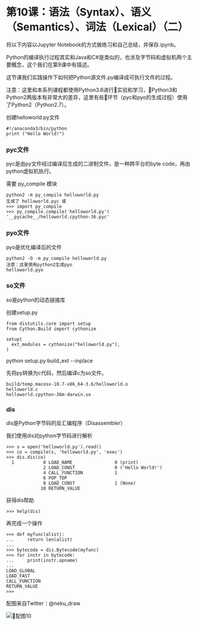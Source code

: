 # 第10课：语法（Syntax）、语义（Semantics）、词法（Lexical）（二）

将以下内容以Jupyter Notebook的方式做练习和自己总结，并保存.ipynb。

Python的编译执行过程其实和Java和C#是类似的，也涉及字节码和虚拟机两个主要概念，这个我们在第9课中有描述。

这节课我们实践操作下如何把Python源文件.py编译成可执行文件的过程。

注意：这里和本系列课程都使用Python3.6进行实验和学习，Python3和Python2两版本有非常大的差异，这里有些环节（pyc和pyo的生成过程）使用了Python2（Python2.7）。

创建helloworld.py文件
```
#!/anaconda3/bin/python
print ("Hello World!")
```

### pyc文件
pyc是由py文件经过编译后生成的二进制文件，是一种跨平台的byte code，再由python虚拟机执行。

需要 py_compile 模块

```
python2 -m py_compile helloworld.py 
生成了 helloworld.pyc 或
>>> import py_compile
>>> py_compile.compile('helloworld.py')
'__pycache__/helloworld.cpython-36.pyc'
```

### pyo文件
pyo是优化编译后的文件
```
python2 -O -m py_compile helloworld.py 
注意：这里使用python2生成pyo
helloworld.pyo
```

### so文件
so是python的动态链接库

创建setup.py
```
from distutils.core import setup
from Cython.Build import cythonize
 
setup(
  ext_modules = cythonize("helloworld.py"),
)
```
python setup.py build_ext --inplace

先将py转换为c代码，然后编译c为so文件。
```
build/temp.macosx-10.7-x86_64-3.6/helloworld.o
helloworld.c
helloworld.cpython-36m-darwin.so 

```
### dis 
dis是Python字节码的反汇编程序（Disassembler）

我们使用dis对python字节码进行解析

```
>>> s = open('helloworld.py').read()
>>> co = compile(s, 'helloworld.py', 'exec')
>>> dis.dis(co)
  1           0 LOAD_NAME                0 (print)
              2 LOAD_CONST               0 ('Hello World!')
              4 CALL_FUNCTION            1
              6 POP_TOP
              8 LOAD_CONST               1 (None)
             10 RETURN_VALUE
```
获得dis帮助
```
>>> help(dis)
```

再完成一个操作
```
>>> def myfunc(alist):
...     return len(alist)
...
>>> bytecode = dis.Bytecode(myfunc)
>>> for instr in bytecode:
...     print(instr.opname)
...
LOAD_GLOBAL
LOAD_FAST
CALL_FUNCTION
RETURN_VALUE
>>>
```
配图来自Twitter：@neku_draw

![配图10](https://wiki.huihoo.com/images/thumb/3/3c/Devopsgirls10.png/682px-Devopsgirls10.png)

